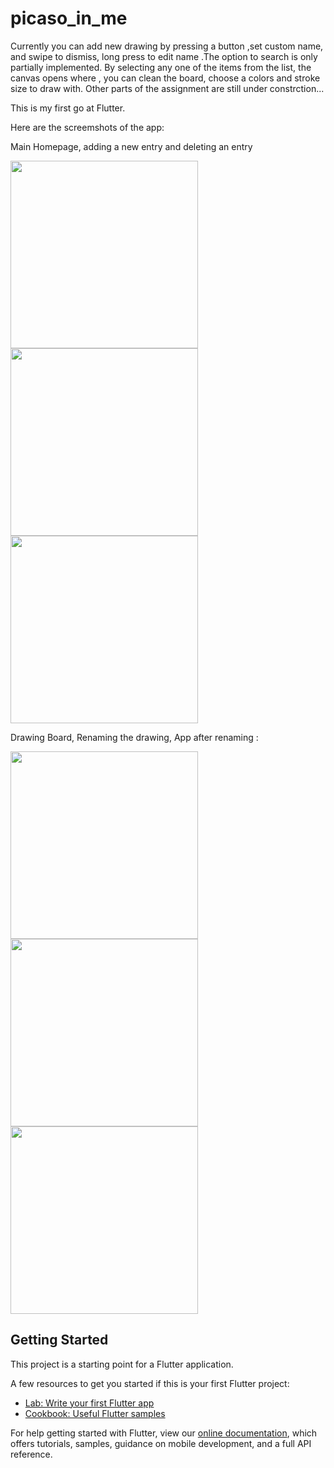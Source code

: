 # picaso_in_me

Currently you can add new drawing by pressing a button ,set custom name, and swipe to dismiss, long press to edit name .The option to search is only partially implemented. By selecting any one of the items from the list, the canvas opens where , you can clean the board, choose a colors and stroke size to draw with. Other parts of the assignment are still under constrction...

This is my first go at Flutter.



Here are the screemshots of the app:

Main Homepage, adding a new entry and deleting an entry

<img src="https://user-images.githubusercontent.com/78041366/110087548-d0c62380-7db9-11eb-81df-9f57042ea726.png"  width="300"><img src="https://user-images.githubusercontent.com/78041366/110087615-e1769980-7db9-11eb-8260-190e9e45560b.png"  width="300"> <img src="https://user-images.githubusercontent.com/78041366/110119808-4d6cf800-7de2-11eb-8eeb-288b25a88176.png"  width="300">




Drawing Board, Renaming the drawing, App after renaming :

<img src="https://user-images.githubusercontent.com/78041366/110201247-12250480-7e88-11eb-82f5-05d934fcd665.png"  width="300"><img src="https://user-images.githubusercontent.com/78041366/110119850-55c53300-7de2-11eb-8bd0-3a67ed328f01.png"  width="300"><img src="https://user-images.githubusercontent.com/78041366/110119873-5cec4100-7de2-11eb-9625-9e413228913b.png"  width="300">







## Getting Started

This project is a starting point for a Flutter application.

A few resources to get you started if this is your first Flutter project:

- [Lab: Write your first Flutter app](https://flutter.dev/docs/get-started/codelab)
- [Cookbook: Useful Flutter samples](https://flutter.dev/docs/cookbook)

For help getting started with Flutter, view our
[online documentation](https://flutter.dev/docs), which offers tutorials,
samples, guidance on mobile development, and a full API reference.

